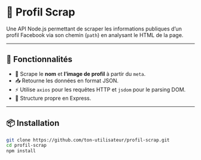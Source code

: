 # 📘 Profil Scrap

Une API Node.js permettant de scraper les informations publiques d’un profil Facebook via son chemin (`path`) en analysant le HTML de la page.

---

## 🚀 Fonctionnalités

- 🔎 Scrape le **nom** et **l’image de profil** à partir du `meta`.
- 📥 Retourne les données en format JSON.
- ⚡️ Utilise `axios` pour les requêtes HTTP et `jsdom` pour le parsing DOM.
- 🔧 Structure propre en Express.

---

## 📦 Installation

```bash
git clone https://github.com/ton-utilisateur/profil-scrap.git
cd profil-scrap
npm install
